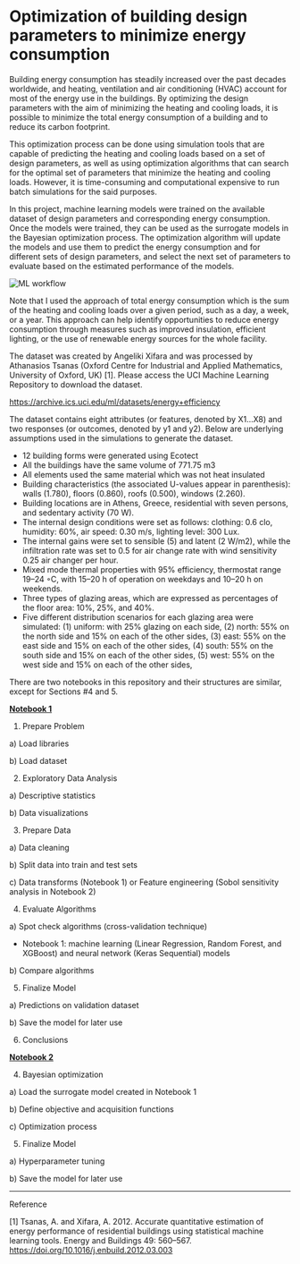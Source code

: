 # Optimization of building design parameters to minimize energy consumption

Building energy consumption has steadily increased over the past decades worldwide, and heating, ventilation and air conditioning (HVAC) account for most of the energy use in the buildings. By optimizing the design parameters with the aim of minimizing the heating and cooling loads, it is possible to minimize the total energy consumption of a building and to reduce its carbon footprint. 

This optimization process can be done using simulation tools that are capable of predicting the heating and cooling loads based on a set of design parameters, as well as using optimization algorithms that can search for the optimal set of parameters that minimize the heating and cooling loads. However, it is time-consuming and computational expensive to run batch simulations for the said purposes.

In this project, machine learning models were trained on the available dataset of design parameters and corresponding energy consumption. Once the models were trained, they can be used as the surrogate models in the Bayesian optimization process. The optimization algorithm will update the models and use them to predict the energy consumption and for different sets of design parameters, and select the next set of parameters to evaluate based on the estimated performance of the models. 

![ML workflow](https://user-images.githubusercontent.com/86640902/219902456-03b24342-09f1-432d-98d0-35dd1227ced1.jpg)

Note that I used the approach of total energy consumption which is the sum of the heating and cooling loads over a given period, such as a day, a week, or a year. This approach can help identify opportunities to reduce energy consumption through measures such as improved insulation, efficient lighting, or the use of renewable energy sources for the whole facility.

The dataset was created by Angeliki Xifara and was processed by Athanasios Tsanas (Oxford Centre for Industrial and Applied Mathematics, University of Oxford, UK) [1]. Please access the UCI Machine Learning Repository to download the dataset.

https://archive.ics.uci.edu/ml/datasets/energy+efficiency

The dataset contains eight attributes (or features, denoted by X1...X8) and two responses (or outcomes, denoted by y1 and y2). Below are underlying assumptions used in the simulations to generate the dataset. 

-	12 building forms were generated using Ecotect
-	All the buildings have the same volume of 771.75 m3
-	All elements used the same material which was not heat insulated
-	Building characteristics (the associated U-values appear in parenthesis): walls (1.780), floors (0.860), roofs (0.500), windows (2.260).
-	Building locations are in Athens, Greece, residential with seven persons, and sedentary activity (70 W).
-	The internal design conditions were set as follows: clothing: 0.6 clo, humidity: 60%, air speed: 0.30 m/s, lighting level: 300 Lux.
-	The internal gains were set to sensible (5) and latent (2 W/m2), while the infiltration rate was set to 0.5 for air change rate with wind sensitivity 0.25 air changer per hour.
-	Mixed mode thermal properties with 95% efficiency, thermostat range 19–24 ◦C, with 15–20 h of operation on weekdays and 10–20 h on weekends.
-	Three types of glazing areas, which are expressed as percentages of the floor area: 10%, 25%, and 40%.
-	Five different distribution scenarios for each glazing area were simulated:
(1) uniform: with 25% glazing on each side, 
(2) north: 55% on the north side and 15% on each of the other sides, 
(3) east: 55% on the east side and 15% on each of the other sides, 
(4) south: 55% on the south side and 15% on each of the other sides, 
(5) west: 55% on the west side and 15% on each of the other sides,

There are two notebooks in this repository and their structures are similar, except for Sections #4 and 5.

**<ins>Notebook 1</ins>**

1. Prepare Problem

a) Load libraries

b) Load dataset

2. Exploratory Data Analysis

a) Descriptive statistics

b) Data visualizations

3. Prepare Data

a) Data cleaning

b) Split data into train and test sets

c) Data transforms (Notebook 1) or Feature engineering (Sobol sensitivity analysis in Notebook 2) 

4. Evaluate Algorithms

a) Spot check algorithms (cross-validation technique)
   
   - Notebook 1: machine learning (Linear Regression, Random Forest, and XGBoost) and neural network (Keras Sequential) models

b) Compare algorithms

5. Finalize Model

a) Predictions on validation dataset

b) Save the model for later use

6. Conclusions


**<ins>Notebook 2</ins>**

4. Bayesian optimization

a)	Load the surrogate model created in Notebook 1

b)	Define objective and acquisition functions

c)	Optimization process

5. Finalize Model

a) Hyperparameter tuning

b) Save the model for later use


-------------------------------------------------------------------------------------------------------------------------------------
Reference

[1]	Tsanas, A. and Xifara, A. 2012. Accurate quantitative estimation of energy performance of residential buildings using statistical machine learning tools. Energy and Buildings 49: 560–567. https://doi.org/10.1016/j.enbuild.2012.03.003 

